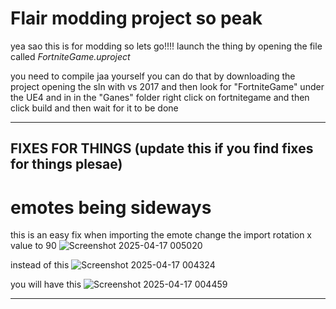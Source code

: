 # Flair modding project so peak

yea sao this is for modding so lets go!!!!
launch the thing by opening the file called *FortniteGame.uproject*

you need to compile jaa yourself you can do that by downloading the project opening the sln with vs 2017 and then look for "FortniteGame" under the UE4 and in in the "Ganes" folder right click on fortnitegame and then click build and then wait for it to be done

---
## FIXES FOR THINGS (update this if you find fixes for things plesae)

# emotes being sideways
this is an easy fix when importing the emote change the import rotation x value to 90 
![Screenshot 2025-04-17 005020](https://github.com/user-attachments/assets/9a9371ba-ec03-4dee-a19f-f6a6878c93dd)

instead of this ![Screenshot 2025-04-17 004324](https://github.com/user-attachments/assets/7afe0686-968d-41db-aa74-806ed5684dda)

you will have this ![Screenshot 2025-04-17 004459](https://github.com/user-attachments/assets/7ff78ed0-072d-48c7-b715-40d91f4bd24e)

---
